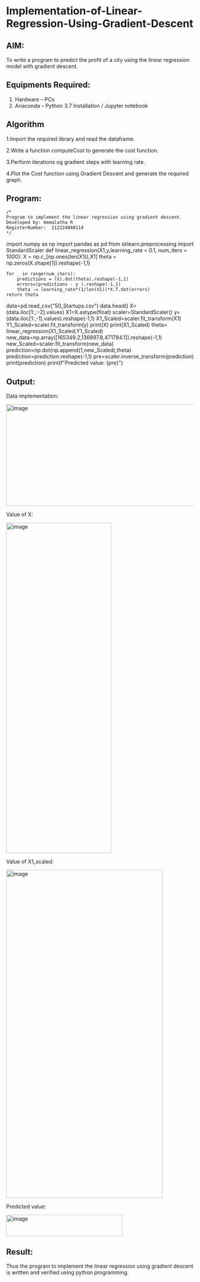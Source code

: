 # Implementation-of-Linear-Regression-Using-Gradient-Descent

## AIM:
To write a program to predict the profit of a city using the linear regression model with gradient descent.

## Equipments Required:
1. Hardware – PCs
2. Anaconda – Python 3.7 Installation / Jupyter notebook

## Algorithm
1.Import the required library and read the dataframe.

2.Write a function computeCost to generate the cost function.

3.Perform iterations og gradient steps with learning rate.

4.Plot the Cost function using Gradient Descent and generate the required graph.

## Program:
```
/*
Program to implement the linear regression using gradient descent.
Developed by: Hemalatha R
RegisterNumber:  212224040114
*/
```
import numpy as np
import pandas as pd
from sklearn.preprocessing import StandardScaler
def linear_regression(X1,y,learning_rate = 0.1, num_iters = 1000):
    X = np.c_[np.ones(len(X1)),X1]
    theta = np.zeros(X.shape[1]).reshape(-1,1)
    
    for _ in range(num_iters):
        predictions = (X).dot(theta).reshape(-1,1)
        errors=(predictions - y ).reshape(-1,1)
        theta -= learning_rate*(1/len(X1))*X.T.dot(errors)
    return theta
data=pd.read_csv("50_Startups.csv")
data.head()
X=(data.iloc[1:,:-2].values)
X1=X.astype(float)
scaler=StandardScaler()
y=(data.iloc[1:,-1].values).reshape(-1,1)
X1_Scaled=scaler.fit_transform(X1)
Y1_Scaled=scaler.fit_transform(y)
print(X)
print(X1_Scaled)
theta= linear_regression(X1_Scaled,Y1_Scaled)
new_data=np.array([165349.2,136897.8,471784.1]).reshape(-1,1)
new_Scaled=scaler.fit_transform(new_data)
prediction=np.dot(np.append(1,new_Scaled),theta)
prediction=prediction.reshape(-1,1)
pre=scaler.inverse_transform(prediction)
print(prediction)
print(f"Predicted value: {pre}")
        
## Output:
Data implementation:

<img width="697" height="273" alt="image" src="https://github.com/user-attachments/assets/a773e34d-3f28-4ba7-8a2d-2c06bc2efdab" />

Value of X:

<img width="282" height="887" alt="image" src="https://github.com/user-attachments/assets/090bc300-f4e6-41c9-a7ba-66f2da52298e" />

Value of X1_scaled:

<img width="420" height="881" alt="image" src="https://github.com/user-attachments/assets/f8145fb1-9882-4d70-b98f-715f5af83812" />

Predicted value:

<img width="312" height="57" alt="image" src="https://github.com/user-attachments/assets/7678d74a-c607-4276-90aa-b46cdb17e42c" />

## Result:
Thus the program to implement the linear regression using gradient descent is written and verified using python programming.

